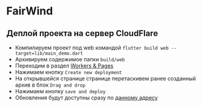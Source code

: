 # FairWind
## Деплой проекта на сервер CloudFlare

- Компилируем проект под web командой `flutter build web --target=lib/main_demo.dart`
- Архивируем содержимое папки `build/web`
- Переходим в раздел [Workers & Pages][wp]
- Нажимаем кнопку `Create new deployment`
- На открывшейся странице странице перетаскивем ранее созданный архив в блок `Drag and drop`
- Нажимаем кнопку `save and deploy`
- Обновления будут доступны сразу по [данному адресу][adrs]

[//]: #
[wp]: <https://dash.cloudflare.com/07b8a0d4af029178404c84a99321ae17/pages/view/fairwind-mlm>
[adrs]: <https://fairwind-mlm.pages.dev>